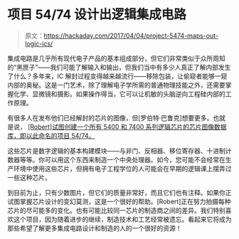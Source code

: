 # 项目 54/74 设计出逻辑集成电路

> 原文：<https://hackaday.com/2017/04/04/project-5474-maps-out-logic-ics/>

集成电路是几乎所有现代电子产品的基本组成部分，但它们非常类似于众所周知的“黑匣子”——我们可能了解输入和输出，但我们当中有多少人真正了解内部发生了什么？多年来，IC 解封过程变得越来越流行——移除包装，让偷窥者能够一窥内部的奥秘。这是一门艺术，除了理解电子学所需的普通物理技能之外，还需要掌握化学、显微镜和摄影。如果操作得当，它可以让机敏的头脑逆向工程硅内部的工作原理。

有很多人在发布他们已经解封的芯片的图像，但[罗伯特·巴鲁克]想要更多。也就是说， [[Robert]试图创建一个所有 5400 和 7400 系列逻辑芯片的芯片图像数据库，即以此命名的项目 54/74。](https://project5474.org/index.php?title=Main_Page)

这些芯片是数字逻辑的基本构建模块——与非门、反相器、移位寄存器、十进制计数器等等。你可以用这个东西来制造一个中央处理器。如今，您可能不会经常在生产环境中使用这些芯片，但拥有电子工程学位的人可能会在早期的逻辑课上摆弄过一些这种芯片。

到目前为止，只有少数图片，但它们的质量非常好，而且它们也有注释。如果你正试图掌握芯片设计的变幻莫测，这是一个很好的帮助。[Robert]正在努力拍摄每种芯片的尽可能多的变化。也有可能比较同一芯片的制造商之间的差异。我们特别喜欢这个项目，因为随着进步的继续，制造技术和工艺经常被遗忘。看起来它将成为那些希望了解更多集成电路设计和制造的人的一个很好的资源！